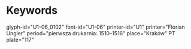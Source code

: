# Keywords
glyph-id="U1-06_0102"
font-id="U1-06"
printer-id="U1"
printer="Florian Ungler"
period="pierwsza drukarnia: 1510–1516"
place="Kraków"
PT plate="117"
